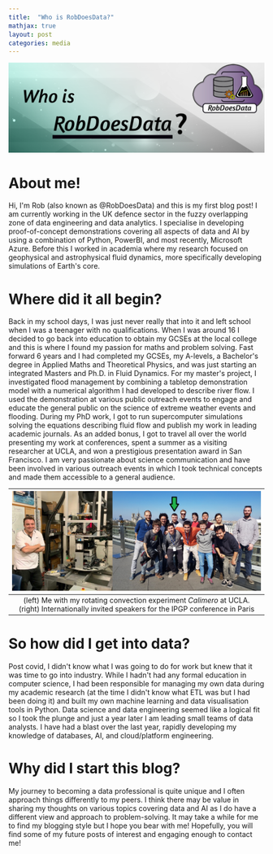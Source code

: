 ```yaml
---
title:  "Who is RobDoesData?"
mathjax: true
layout: post
categories: media
---
```


<img src="/images/blogs/2024-02-26-robdoesdata.png">

# About me!
Hi, I'm Rob (also known as @RobDoesData) and this is my first blog post! I am currently working in the UK defence sector in the fuzzy overlapping zone of data engineering and data analytics. I specialise in developing proof-of-concept demonstrations covering all aspects of data and AI by using a combination of Python, PowerBI, and most recently, Microsoft Azure. Before this I worked in academia where my research focused on geophysical and astrophysical fluid dynamics, more specifically developing simulations of Earth's core.

# Where did it all begin? 
Back in my school days, I was just never really that into it and left school when I was a teenager with no qualifications. When I was around 16 I decided to go back into education to obtain my GCSEs at the local college and this is where I found my passion for maths and problem solving. Fast forward 6 years and I had completed my GCSEs, my A-levels, a Bachelor's degree in Applied Maths and Theoretical Physics, and was just starting an integrated Masters and Ph.D. in Fluid Dynamics. For my master's project, I investigated flood management by combining a tabletop demonstration model with a numerical algorithm I had developed to describe river flow. I used the demonstration at various public outreach events to engage and educate the general public on the science of extreme weather events and flooding. During my PhD work, I got to run supercomputer simulations solving the equations describing fluid flow and publish my work in leading academic journals. As an added bonus, I got to travel all over the world presenting my work at conferences, spent a summer as a visiting researcher at UCLA, and won a prestigious presentation award in San Francisco. I am very passionate about science communication and have been involved in various outreach events in which I took technical concepts and made them accessible to a general audience.

| <img src="/images/blogs/robdoesdata-intro.png" width="600" alt=""> |
|:--:| 
| (left) Me with my rotating convection experiment _Calimero_ at UCLA. (right) Internationally invited speakers for the IPGP conference in Paris |

# So how did I get into data?
Post covid, I didn't know what I was going to do for work but knew that it was time to go into industry. While I hadn't had any formal education in computer science, I had been responsible for managing my own data during my academic research (at the time I didn't know what ETL was but I had been doing it) and built my own machine learning and data visualisation tools in Python. Data science and data engineering seemed like a logical fit so I took the plunge and just a year later I am leading small teams of data analysts. I have had a blast over the last year, rapidly developing my knowledge of databases, AI, and cloud/platform engineering.

# Why did I start this blog?
My journey to becoming a data professional is quite unique and I often approach things differently to my peers. I think there may be value in sharing my thoughts on various topics covering data and AI as I do have a different view and approach to problem-solving. It may take a while for me to find my blogging style but I hope you bear with me! Hopefully, you will find some of my future posts of interest and engaging enough to contact me!

